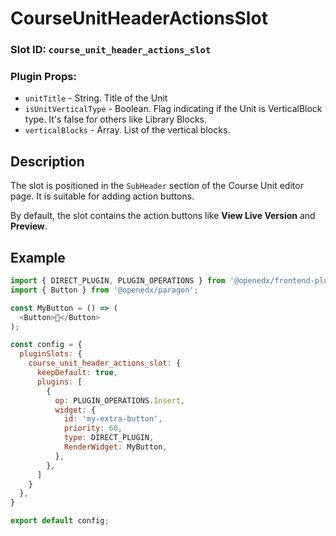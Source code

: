 # CourseUnitHeaderActionsSlot

### Slot ID: `course_unit_header_actions_slot`
### Plugin Props:

* `unitTitle` - String. Title of the Unit
* `isUnitVerticalType` - Boolean. Flag indicating if the Unit is VerticalBlock type. It's false for others like Library Blocks.
* `verticalBlocks` - Array. List of the vertical blocks.

## Description

The slot is positioned in the `SubHeader` section of the Course Unit editor page. It is suitable for adding action buttons.

By default, the slot contains the action buttons like **View Live Version** and **Preview**.

## Example

```js
import { DIRECT_PLUGIN, PLUGIN_OPERATIONS } from '@openedx/frontend-plugin-framework';
import { Button } from '@openedx/paragon';

const MyButton = () => (
  <Button>🐣</Button>
);

const config = {
  pluginSlots: {
    course_unit_header_actions_slot: {
      keepDefault: true,
      plugins: [
        {
          op: PLUGIN_OPERATIONS.Insert,
          widget: {
            id: 'my-extra-button',
            priority: 60,
            type: DIRECT_PLUGIN,
            RenderWidget: MyButton,
          },
        },
      ]
    }
  },
}

export default config;
```
